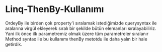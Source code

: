 # Linq-ThenBy-Kullanımı
OrdeyBy ile birden çok property'i sıralamak istediğimizde querysyntax ile aralarına virgül ekleyerek sıralı bir 
şekilde bütün elemanları sıralayabiliriz. Yani ilk önce ilk parametremiz olmak üzere tüm parametreler sıralanır
Method syntax ile bu kullanımı thenBy metotdu ile daha yalın bir hale getirdik.
